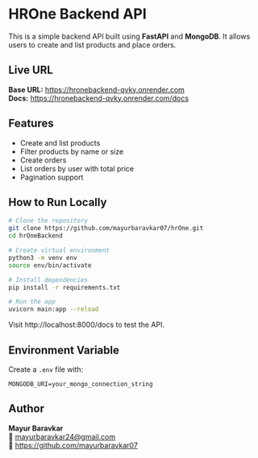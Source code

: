 # HROne Backend API

This is a simple backend API built using **FastAPI** and **MongoDB**.
It allows users to create and list products and place orders.

## Live URL
**Base URL:** https://hronebackend-qvky.onrender.com  
**Docs:** https://hronebackend-qvky.onrender.com/docs

## Features
- Create and list products
- Filter products by name or size
- Create orders
- List orders by user with total price
- Pagination support

## How to Run Locally
```bash
# Clone the repository
git clone https://github.com/mayurbaravkar07/hrOne.git
cd hrOneBackend

# Create virtual environment
python3 -m venv env
source env/bin/activate

# Install dependencies
pip install -r requirements.txt

# Run the app
uvicorn main:app --reload
```
Visit http://localhost:8000/docs to test the API.

## Environment Variable
Create a `.env` file with:
```
MONGODB_URI=your_mongo_connection_string
```

## Author
**Mayur Baravkar**  
📧 mayurbaravkar24@gmail.com  
🔗 https://github.com/mayurbaravkar07
